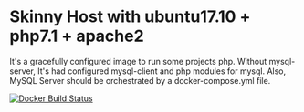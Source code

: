 # Skinny Host with ubuntu17.10 + php7.1 + apache2
It's a gracefully configured image to run some projects php.
Without mysql-server, It's had configured mysql-client and php modules for mysql.
Also, MySQL Server should be orchestrated by a docker-compose.yml file.

[![Docker Build Status](https://img.shields.io/docker/build/marcosfreitas/skinny-host.svg?style=flat-square)](https://hub.docker.com/r/marcosfreitas/skinny-host/)
